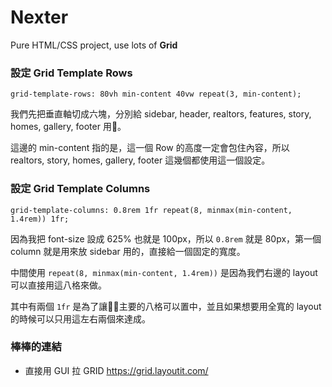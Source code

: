 # Nexter

Pure HTML/CSS project, use lots of **Grid**

### 設定 Grid Template Rows
`grid-template-rows: 80vh min-content 40vw repeat(3, min-content);`

我們先把垂直軸切成六塊，分別給 sidebar, header, realtors, features, story, homes, gallery, footer 用。

這邊的 min-content 指的是，這一個 Row 的高度一定會包住內容，所以 realtors, story, homes, gallery, footer 這幾個都使用這一個設定。

### 設定 Grid Template Columns
`grid-template-columns: 0.8rem 1fr repeat(8, minmax(min-content, 1.4rem)) 1fr;`

因為我把 font-size 設成 625% 也就是 100px，所以 `0.8rem` 就是 80px，第一個 column 就是用來放 sidebar 用的，直接給一個固定的寬度。

中間使用 `repeat(8, minmax(min-content, 1.4rem))` 是因為我們右邊的 layout 可以直接用這八格來做。

其中有兩個 `1fr` 是為了讓主要的八格可以置中，並且如果想要用全寬的 layout 的時候可以只用這左右兩個來達成。

### 棒棒的連結
+ 直接用 GUI 拉 GRID https://grid.layoutit.com/